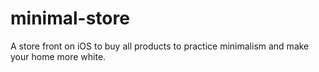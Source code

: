# minimal-store
A store front on iOS to buy all products to practice minimalism and make your home more white.
